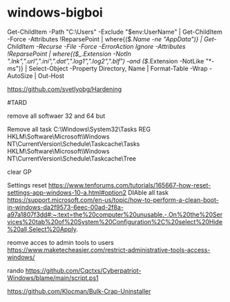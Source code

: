 # windows-bigboi
Get-ChildItem -Path "C:\Users" -Exclude "$env:UserName" | Get-ChildItem -Force -Attributes !ReparsePoint | where{($_.Name -ne "AppData")} | Get-ChildItem -Recurse -File -Force -ErrorAction Ignore -Attributes !ReparsePoint | where{($_.Extension -NotIn ".lnk",".url",".ini",".dat",".log1",".log2",".blf") -and ($_.Extension -NotLike "*-ms")} | Select-Object -Property Directory, Name | Format-Table -Wrap -AutoSize | Out-Host

https://github.com/svetlyobg/Hardening

#TARD

remove all softwaer 32 and 64 but

Remove all task 
C:\Windows\System32\Tasks
REG
HKLM\Software\Microsoft\Windows NT\CurrentVersion\Schedule\Taskcache\Tasks
HKLM\Software\Microsoft\Windows NT\CurrentVersion\Schedule\Taskcache\Tree

clear GP

Settings reset
https://www.tenforums.com/tutorials/165667-how-reset-settings-app-windows-10-a.html#option2
DIAble all task
https://support.microsoft.com/en-us/topic/how-to-perform-a-clean-boot-in-windows-da2f9573-6eec-00ad-2f8a-a97a1807f3dd#:~:text=the%20computer%20unusable.-,On%20the%20Services%20tab%20of%20System%20Configuration%2C%20select%20Hide%20all,Select%20Apply.

reomve acces to admin tools to users
https://www.maketecheasier.com/restrict-administrative-tools-access-windows/

rando
https://github.com/Cqctxs/Cyberpatriot-Windows/blame/main/script.ps1

https://github.com/Klocman/Bulk-Crap-Uninstaller
